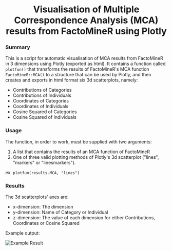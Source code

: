 <h1 align="center"> Visualisation of Multiple Correspondence Analysis (MCA) results from FactoMineR using Plotly</h1>

<h3>Summary</h3>

This is a script for automatic visualisation of MCA results from FactoMineR in 3 dimensions using Plotly (exported as html). It contains a function called `plotfun()` that transforms the results of FactoMineR's MCA function `FactoMineR::MCA()` to a structure that can be used by Plotly, and then creates and exports in html format six 3d scatterplots, namely: 

- Contributions of Categories
- Contributions of Individuals
- Coordinates of Categories
- Coordinates of Individuals
- Cosine Squared of Categories
- Cosine Squared of Individuals

<h3>Usage</h3>

The function, in order to work, must be supplied with two arguments:
1) A list that contains the results of an MCA function of FactoMineR
2) One of three valid plotting methods of Plotly's 3d scatterplot ("lines", "markers" or "linesmarkers").

ex. `plotfun(results.MCA, "lines")`

<h3>Results</h3>

The 3d scatterplots' axes are:

- x-dimension: The dimension
- y-dimension: Name of Category or Individual
- z-dimension: The value of each dimension for either Contributions, Coordinates or Cosine Squared

Example output:

![Example Result](https://user-images.githubusercontent.com/46795338/64366027-0c91f880-d01e-11e9-822b-473e771e0824.jpg)
